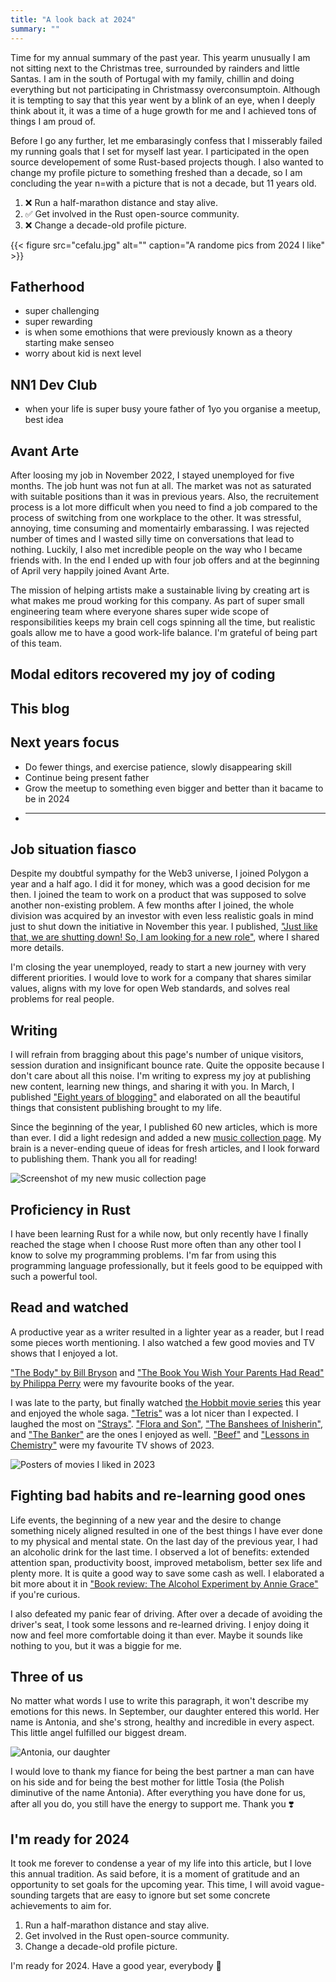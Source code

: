 ```yaml
---
title: "A look back at 2024"
summary: ""
---
```


Time for my annual summary of the past year. This yearm unusually I am not sitting next to the Christmas tree, surrounded by rainders and little Santas. I am in the south of Portugal with my family, chillin and doing everything but not participating in Christmassy overconsumptoin. Although it is tempting to say that this year went by a blink of an eye, when I deeply think about it, it was a time of a huge growth for me and I achieved tons of things I am proud of.

Before I go any further, let me embarasingly confess that I misserably failed my running goals that I set for myself last year. I participated in the open source developement of some Rust-based projects though. I also wanted to change my profile picture to something freshed than a decade, so I am concluding the year n=with a picture that is not a decade, but 11 years old.

1. ❌ Run a half-marathon distance and stay alive.
1. ✅ Get involved in the Rust open-source community.
1. ❌ Change a decade-old profile picture.

{{< figure src="cefalu.jpg" alt="" caption="A randome pics from 2024 I like" >}}

## Fatherhood

- super challenging
- super rewarding
- is when some emothions that were previously known as a theory starting make senseo
- worry about kid is next level

## NN1 Dev Club

- when your life is super busy youre father of 1yo you organise a meetup, best idea

## Avant Arte

After loosing my job in November 2022, I stayed unemployed for five months. The job hunt was not fun at all. The market was not as saturated with suitable positions than it was in previous years. Also, the recruitement process is a lot more difficult when you need to find a job compared to the process of switching from one workplace to the other. It was stressful, annoying, time consuming and momentairly embarassing. I was rejected number of times and I wasted silly time on conversations that lead to nothing. Luckily, I also met incredible people on the way who I became friends with. In the end I ended up with four job offers and at the beginning of April very happily joined Avant Arte.

The mission of helping artists make a sustainable living by creating art is what makes me proud working for this company. As part of super small engineering team where everyone shares super wide scope of responsibilities keeps my brain cell cogs spinning all the time, but realistic goals allow me to have a good work-life balance. I'm grateful of being part of this team.

## Modal editors recovered my joy of coding

## This blog

## Next years focus

- Do fewer things, and exercise patience, slowly disappearing skill
- Continue being present father
- Grow the meetup to something even bigger and better than it bacame to be in 2024
- ***

## Job situation fiasco

Despite my doubtful sympathy for the Web3 universe, I joined Polygon a year and a half ago. I did it for money, which was a good decision for me then. I joined the team to work on a product that was supposed to solve another non-existing problem. A few months after I joined, the whole division was acquired by an investor with even less realistic goals in mind just to shut down the initiative in November this year. I published, ["Just like that, we are shutting down! So, I am looking for a new role"](/just-like-that-we-are-shutting-down-so-i-am-looking-for-a-new-role/), where I shared more details.

I'm closing the year unemployed, ready to start a new journey with very different priorities. I would love to work for a company that shares similar values, aligns with my love for open Web standards, and solves real problems for real people.

## Writing

I will refrain from bragging about this page's number of unique visitors, session duration and insignificant bounce rate. Quite the opposite because I don't care about all this noise. I'm writing to express my joy at publishing new content, learning new things, and sharing it with you. In March, I published ["Eight years of blogging"](/eight-years-of-blogging/) and elaborated on all the beautiful things that consistent publishing brought to my life.

Since the beginning of the year, I published 60 new articles, which is more than ever. I did a light redesign and added a new [music collection page](/music). My brain is a never-ending queue of ideas for fresh articles, and I look forward to publishing them. Thank you all for reading!

![Screenshot of my new music collection page](music-page.jpg)

## Proficiency in Rust

I have been learning Rust for a while now, but only recently have I finally reached the stage when I choose Rust more often than any other tool I know to solve my programming problems. I'm far from using this programming language professionally, but it feels good to be equipped with such a powerful tool.

## Read and watched

A productive year as a writer resulted in a lighter year as a reader, but I read some pieces worth mentioning. I also watched a few good movies and TV shows that I enjoyed a lot.

["The Body" by Bill Bryson](/book-review-the-body-by-bill-bryson/) and ["The Book You Wish Your Parents Had Read" by Philippa Perry](/book-review-the-book-you-wish-your-parents-had-read-by-philippa-perry/) were my favourite books of the year.

I was late to the party, but finally watched [the Hobbit movie series](<https://en.wikipedia.org/wiki/The_Hobbit_(film_series)>) this year and enjoyed the whole saga. ["Tetris"](https://www.imdb.com/title/tt12758060/) was a lot nicer than I expected. I laughed the most on ["Strays"](https://www.imdb.com/title/tt15153532/). ["Flora and Son"](https://www.imdb.com/title/tt25471950/), ["The Banshees of Inisherin"](https://www.imdb.com/title/tt11813216/), and ["The Banker"](https://www.imdb.com/title/tt6285944/) are the ones I enjoyed as well. ["Beef"](https://www.imdb.com/title/tt14403178/) and ["Lessons in Chemistry"](https://www.imdb.com/title/tt13911628/) were my favourite TV shows of 2023.

![Posters of movies I liked in 2023](movies.jpg)

## Fighting bad habits and re-learning good ones

Life events, the beginning of a new year and the desire to change something nicely aligned resulted in one of the best things I have ever done to my physical and mental state. On the last day of the previous year, I had an alcoholic drink for the last time. I observed a lot of benefits: extended attention span, productivity boost, improved metabolism, better sex life and plenty more. It is quite a good way to save some cash as well. I elaborated a bit more about it in ["Book review: The Alcohol Experiment by Annie Grace"](https://pawelgrzybek.com/book-review-the-alcohol-experiment-by-annie-grace/) if you're curious.

I also defeated my panic fear of driving. After over a decade of avoiding the driver's seat, I took some lessons and re-learned driving. I enjoy doing it now and feel more comfortable doing it than ever. Maybe it sounds like nothing to you, but it was a biggie for me.

## Three of us

No matter what words I use to write this paragraph, it won't describe my emotions for this news. In September, our daughter entered this world. Her name is Antonia, and she's strong, healthy and incredible in every aspect. This little angel fulfilled our biggest dream.

![Antonia, our daughter](tosia.jpg)

I would love to thank my fiance for being the best partner a man can have on his side and for being the best mother for little Tosia (the Polish diminutive of the name Antonia). After everything you have done for us, after all you do, you still have the energy to support me. Thank you ❣️

## I'm ready for 2024

It took me forever to condense a year of my life into this article, but I love this annual tradition. As said before, it is a moment of gratitude and an opportunity to set goals for the upcoming year. This time, I will avoid vague-sounding targets that are easy to ignore but set some concrete achievements to aim for.

1. Run a half-marathon distance and stay alive.
2. Get involved in the Rust open-source community.
3. Change a decade-old profile picture.

I'm ready for 2024. Have a good year, everybody 🎉
